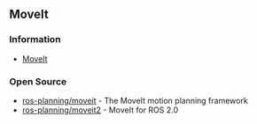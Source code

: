 ## MoveIt


### Information
- [MoveIt](https://moveit.ros.org/)


### Open Source
- [ros-planning/moveit](https://github.com/ros-planning/moveit) - The MoveIt motion planning framework
- [ros-planning/moveit2](https://github.com/ros-planning/moveit2) -  MoveIt for ROS 2.0

